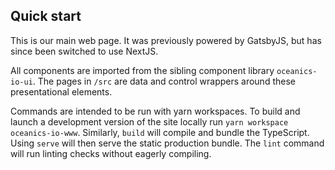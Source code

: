 ## Quick start

This is our main web page. It was previously powered by GatsbyJS, but has since been switched to use NextJS.

All components are imported from the sibling component library `oceanics-io-ui`. The pages in `/src` are data and control wrappers around these presentational elements.

Commands are intended to be run with yarn workspaces. To build and launch a development version of the site locally run `yarn workspace oceanics-io-www`. Similarly, `build` will compile and bundle the TypeScript. Using `serve` will then serve the static production bundle. The `lint` command will run linting checks without eagerly compiling.